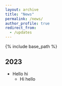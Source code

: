 ```yaml
---
layout: archive
title: "News"
permalink: /news/
author_profile: true
redirect_from:
  - /updates
---
```


{% include base_path %}

## 2023
* Hello hi
  * Hi hello
